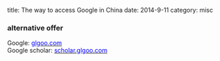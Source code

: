 title: The way to access Google in China
date: 2014-9-11
category: misc

### alternative offer ###
Google:
[<font color="blue">glgoo.com</font>](http://glgoo.com/) <br>
Google scholar:
[<font color="blue">scholar.glgoo.com</font>](http://scholar.glgoo.com/)
